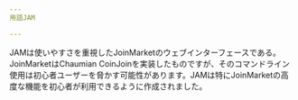 ```yaml
---
用語JAM

---
```

JAMは使いやすさを重視したJoinMarketのウェブインターフェースである。JoinMarketはChaumian CoinJoinを実装したものですが、そのコマンドライン使用は初心者ユーザーを脅かす可能性があります。JAMは特にJoinMarketの高度な機能を初心者が利用できるように作成されました。